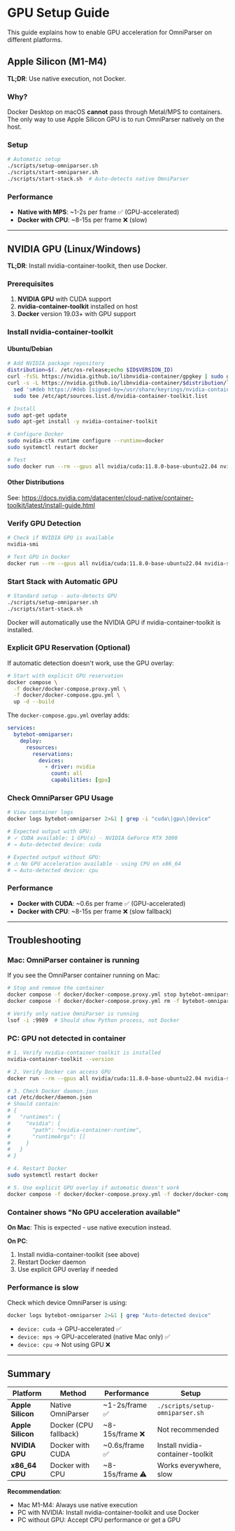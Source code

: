 # GPU Setup Guide

This guide explains how to enable GPU acceleration for OmniParser on different platforms.

## Apple Silicon (M1-M4)

**TL;DR**: Use native execution, not Docker.

### Why?

Docker Desktop on macOS **cannot** pass through Metal/MPS to containers. The only way to use Apple Silicon GPU is to run OmniParser natively on the host.

### Setup

```bash
# Automatic setup
./scripts/setup-omniparser.sh
./scripts/start-omniparser.sh
./scripts/start-stack.sh  # Auto-detects native OmniParser
```

### Performance

- **Native with MPS**: ~1-2s per frame ✅ (GPU-accelerated)
- **Docker with CPU**: ~8-15s per frame ❌ (slow)

---

## NVIDIA GPU (Linux/Windows)

**TL;DR**: Install nvidia-container-toolkit, then use Docker.

### Prerequisites

1. **NVIDIA GPU** with CUDA support
2. **nvidia-container-toolkit** installed on host
3. **Docker** version 19.03+ with GPU support

### Install nvidia-container-toolkit

#### Ubuntu/Debian

```bash
# Add NVIDIA package repository
distribution=$(. /etc/os-release;echo $ID$VERSION_ID)
curl -fsSL https://nvidia.github.io/libnvidia-container/gpgkey | sudo gpg --dearmor -o /usr/share/keyrings/nvidia-container-toolkit-keyring.gpg
curl -s -L https://nvidia.github.io/libnvidia-container/$distribution/libnvidia-container.list | \
  sed 's#deb https://#deb [signed-by=/usr/share/keyrings/nvidia-container-toolkit-keyring.gpg] https://#g' | \
  sudo tee /etc/apt/sources.list.d/nvidia-container-toolkit.list

# Install
sudo apt-get update
sudo apt-get install -y nvidia-container-toolkit

# Configure Docker
sudo nvidia-ctk runtime configure --runtime=docker
sudo systemctl restart docker

# Test
sudo docker run --rm --gpus all nvidia/cuda:11.8.0-base-ubuntu22.04 nvidia-smi
```

#### Other Distributions

See: https://docs.nvidia.com/datacenter/cloud-native/container-toolkit/latest/install-guide.html

### Verify GPU Detection

```bash
# Check if NVIDIA GPU is available
nvidia-smi

# Test GPU in Docker
docker run --rm --gpus all nvidia/cuda:11.8.0-base-ubuntu22.04 nvidia-smi
```

### Start Stack with Automatic GPU

```bash
# Standard setup - auto-detects GPU
./scripts/setup-omniparser.sh
./scripts/start-stack.sh
```

Docker will automatically use the NVIDIA GPU if nvidia-container-toolkit is installed.

### Explicit GPU Reservation (Optional)

If automatic detection doesn't work, use the GPU overlay:

```bash
# Start with explicit GPU reservation
docker compose \
  -f docker/docker-compose.proxy.yml \
  -f docker/docker-compose.gpu.yml \
  up -d --build
```

The `docker-compose.gpu.yml` overlay adds:

```yaml
services:
  bytebot-omniparser:
    deploy:
      resources:
        reservations:
          devices:
            - driver: nvidia
              count: all
              capabilities: [gpu]
```

### Check OmniParser GPU Usage

```bash
# View container logs
docker logs bytebot-omniparser 2>&1 | grep -i "cuda\|gpu\|device"

# Expected output with GPU:
# ✓ CUDA available: 1 GPU(s) - NVIDIA GeForce RTX 3090
# → Auto-detected device: cuda

# Expected output without GPU:
# ⚠ No GPU acceleration available - using CPU on x86_64
# → Auto-detected device: cpu
```

### Performance

- **Docker with CUDA**: ~0.6s per frame ✅ (GPU-accelerated)
- **Docker with CPU**: ~8-15s per frame ❌ (slow fallback)

---

## Troubleshooting

### Mac: OmniParser container is running

If you see the OmniParser container running on Mac:

```bash
# Stop and remove the container
docker compose -f docker/docker-compose.proxy.yml stop bytebot-omniparser
docker compose -f docker/docker-compose.proxy.yml rm -f bytebot-omniparser

# Verify only native OmniParser is running
lsof -i :9989  # Should show Python process, not Docker
```

### PC: GPU not detected in container

```bash
# 1. Verify nvidia-container-toolkit is installed
nvidia-container-toolkit --version

# 2. Verify Docker can access GPU
docker run --rm --gpus all nvidia/cuda:11.8.0-base-ubuntu22.04 nvidia-smi

# 3. Check Docker daemon.json
cat /etc/docker/daemon.json
# Should contain:
# {
#   "runtimes": {
#     "nvidia": {
#       "path": "nvidia-container-runtime",
#       "runtimeArgs": []
#     }
#   }
# }

# 4. Restart Docker
sudo systemctl restart docker

# 5. Use explicit GPU overlay if automatic doesn't work
docker compose -f docker/docker-compose.proxy.yml -f docker/docker-compose.gpu.yml up -d --build
```

### Container shows "No GPU acceleration available"

**On Mac**: This is expected - use native execution instead.

**On PC**:
1. Install nvidia-container-toolkit (see above)
2. Restart Docker daemon
3. Use explicit GPU overlay if needed

### Performance is slow

Check which device OmniParser is using:

```bash
docker logs bytebot-omniparser 2>&1 | grep "Auto-detected device"
```

- `device: cuda` → GPU-accelerated ✅
- `device: mps` → GPU-accelerated (native Mac only) ✅
- `device: cpu` → Not using GPU ❌

---

## Summary

| Platform | Method | Performance | Setup |
|----------|--------|-------------|-------|
| **Apple Silicon** | Native OmniParser | ~1-2s/frame ✅ | `./scripts/setup-omniparser.sh` |
| **Apple Silicon** | Docker (CPU fallback) | ~8-15s/frame ❌ | Not recommended |
| **NVIDIA GPU** | Docker with CUDA | ~0.6s/frame ✅ | Install nvidia-container-toolkit |
| **x86_64 CPU** | Docker with CPU | ~8-15s/frame ⚠️ | Works everywhere, slow |

**Recommendation**:
- Mac M1-M4: Always use native execution
- PC with NVIDIA: Install nvidia-container-toolkit and use Docker
- PC without GPU: Accept CPU performance or get a GPU
